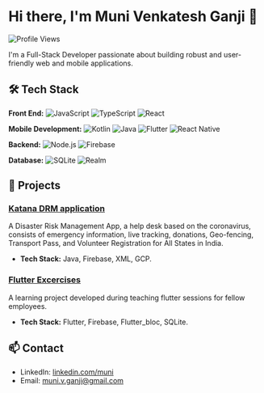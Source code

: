 # Hi there, I'm Muni Venkatesh Ganji 👋

![Profile Views](https://komarev.com/ghpvc/?username=wenkey-gm&color=blue)

I'm a Full-Stack Developer passionate about building robust and user-friendly web and mobile applications.

## 🛠 Tech Stack

**Front End:**
![JavaScript](https://img.shields.io/badge/-JavaScript-0095D5?style=flat&logo=javascript&logoColor=white)
![TypeScript](https://img.shields.io/badge/-TypeScript-007396?style=flat&logo=typescript&logoColor=white)
![React](https://img.shields.io/badge/-React.js-339933?style=flat&logo=react&logoColor=white)

**Mobile Development:**
![Kotlin](https://img.shields.io/badge/-Kotlin-0095D5?style=flat&logo=kotlin&logoColor=white)
![Java](https://img.shields.io/badge/-Java-007396?style=flat&logo=java&logoColor=white)
![Flutter](https://img.shields.io/badge/-Flutter-02569B?style=flat&logo=flutter&logoColor=white)
![React Native](https://img.shields.io/badge/-React%20Native-61DAFB?style=flat&logo=react&logoColor=black)

**Backend:**
![Node.js](https://img.shields.io/badge/-Node.js-339933?style=flat&logo=node.js&logoColor=white)
![Firebase](https://img.shields.io/badge/-Firebase-FFCA28?style=flat&logo=firebase&logoColor=black)

**Database:**
![SQLite](https://img.shields.io/badge/-SQLite-003B57?style=flat&logo=sqlite&logoColor=white)
![Realm](https://img.shields.io/badge/-Realm-39477F?style=flat&logo=realm&logoColor=white)

## 🌟 Projects

### [Katana DRM application](https://github.com/wenkey-gm/Katana_DRM_App)
A Disaster Risk Management App, a help desk based on the coronavirus, consists of emergency information, live tracking, donations, Geo-fencing, Transport Pass, and Volunteer Registration for All States in India.
- **Tech Stack:** Java, Firebase, XML, GCP.

### [Flutter Excercises](https://github.com/wenkey-gm/learning_flutter_app)
A learning project developed during teaching flutter sessions for fellow employees.
- **Tech Stack:** Flutter, Firebase, Flutter_bloc, SQLite.

## 📫 Contact

- LinkedIn: [linkedin.com/muni](https://www.linkedin.com/in/muni-venkatesh-ganji-b51a71179/)
- Email: [muni.v.ganji@gmail.com](mailto:muni.v.ganji@gmail.com)
